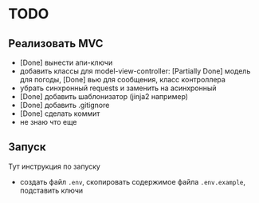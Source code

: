 # TODO

## Реализовать MVC

- [Done] вынести апи-ключи
- добавить классы для model-view-controller: [Partially Done] модель для погоды, [Done] вью для сообщения, класс контроллера
- убрать синхронный requests и заменить на асинхронный
- [Done] добавить шаблонизатор (jinja2 например)
- [Done] добавить .gitignore
- [Done] сделать коммит
- не знаю что еще

## Запуск

Тут инструкция по запуску

- создать файл `.env`, скопировать содержимое файла `.env.example`, подставить ключи
